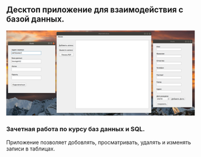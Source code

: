 Десктоп приложение для взаимодействия с базой данных.
----------------------------------------------------
![](https://github.com/Artesann/Database/blob/master/db.png)

### Зачетная работа по курсу баз данных и SQL.
  Приложение позволяет добовлять, просматривать, удалять и изменять записи в таблицах.
